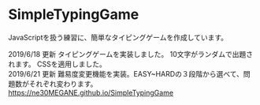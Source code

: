 # SimpleTypingGame
JavaScriptを扱う練習に、簡単なタイピングゲームを作成しています。

2019/6/18 更新
タイピングゲームを実装しました。
10文字がランダムで出題されます。
CSSを適用しました。
<br>
2019/6/21 更新
難易度変更機能を実装。EASY~HARDの３段階から選べて、問題数がそれぞれ変わります。
<br>
https://ne30MEGANE.github.io/SimpleTypingGame
